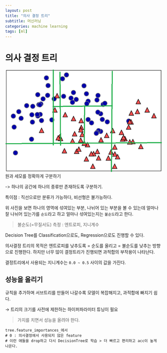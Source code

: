 ```yaml
---
layout: post
title: "의사 결정 트리"
subtitle: 머신러닝
categories: machine learning
tags: [ml]
---
```

# 의사 결정 트리

![tree](/assets/img/0921/a_1.png)
원과 세모를 정확하게 구분하기

-> 하나의 공간에 하나의 종류만 존재하도록 구분하기.

특이점 : 직선으로만 분류가 가능하다, 비선형은 불가능하다.

위 사진을 보면 하나의 영역에 섞여있는 부분, 나뉘어 있는 부분을 볼 수 있는데 얼마나 잘 나뉘어 있는가를 `순도`라고 하고 얼마나 섞여있는지는 `불순도`라고 한다.

> 불순도(=무질서도) 측정 : 엔트로피, 지니계수

Decision Tree를 Classification으로도, Regression으로도 진행할 수 있다.

의사결정 트리의 목적은 엔트로피를 낮추도록 = 순도를 올리고 = 불순도를 낮추는 방향으로 진행한다. 하지만 너무 많이 결정트리가 진행되면 과적합의 부작용이 나타난다.

결정트리에서 사용되는 지니계수는 `0.0 ~ 0.5` 사이의 값을 가진다.
## 성능을 올리기

규칙을 추가하며 서브트리를 만들어 나갈수록 모델이 복잡해지고, 과적합에 빠지기 쉽다.

→ 트리의 크기를 사전에 제한하는 하이퍼파라미터 튜닝이 필요

> 가지를 치면서 성능을 올려야 한다.

```
tree.feature_importances_에서
# 0 : 의사결정에서 사용되지 않은 feature
# 이런 애들을 drop하고 다시 DecisionTree로 학습 > 더 빠르고 편리하고 acc이 높게 나온다.
```